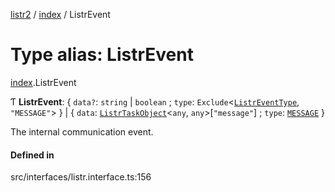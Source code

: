 [listr2](../README.md) / [index](../modules/index.md) / ListrEvent

# Type alias: ListrEvent

[index](../modules/index.md).ListrEvent

Ƭ **ListrEvent**: { `data?`: `string` \| `boolean` ; `type`: `Exclude`<[`ListrEventType`](../enums/index.ListrEventType.md), ``"MESSAGE"``\>  } \| { `data`: [`ListrTaskObject`](../classes/index.ListrTaskObject.md)<`any`, `any`\>[``"message"``] ; `type`: [`MESSAGE`](../enums/index.ListrEventType.md#message)  }

The internal communication event.

#### Defined in

src/interfaces/listr.interface.ts:156
